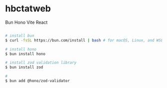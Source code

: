 # hbctatweb

Bun Hono Vite React


``` sh

# install bun
$ curl -fsSL https://bun.com/install | bash # for macOS, Linux, and WSL

# install hono 
$ bun install hono

# install zod validation library
$ bun install zod

# 
$ bun add @hono/zod-validator


```